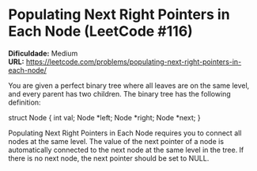 # Populating Next Right Pointers in Each Node (LeetCode #116)

**Dificuldade:** Medium  
**URL:** https://leetcode.com/problems/populating-next-right-pointers-in-each-node/

You are given a perfect binary tree where all leaves are on the same level, and every parent has two children. The binary tree has the following definition:

struct Node {
  int val;
  Node *left;
  Node *right;
  Node *next;
}

Populating Next Right Pointers in Each Node requires you to connect all nodes at the same level. The value of the next pointer of a node is automatically connected to the next node at the same level in the tree. If there is no next node, the next pointer should be set to NULL.
